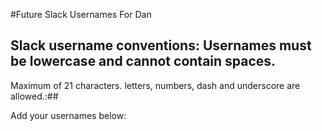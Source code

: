 #Future Slack Usernames For Dan

## Slack username conventions: Usernames must be lowercase and cannot contain spaces.
Maximum of 21 characters. letters, numbers, dash and underscore are allowed.:##

Add your usernames below:
